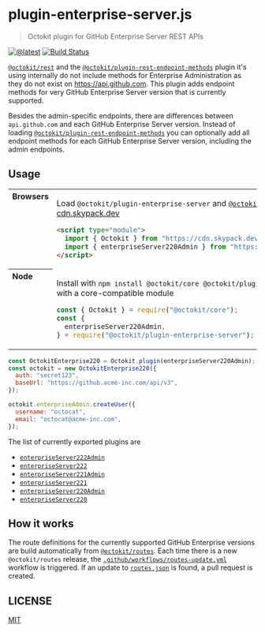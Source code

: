 # plugin-enterprise-server.js

> Octokit plugin for GitHub Enterprise Server REST APIs

[![@latest](https://img.shields.io/npm/v/@octokit/plugin-enterprise-server.svg)](https://www.npmjs.com/package/@octokit/plugin-enterprise-server)
[![Build Status](https://github.com/octokit/plugin-enterprise-server.js/workflows/Test/badge.svg)](https://github.com/octokit/plugin-enterprise-server.js/actions?workflow=Test)

[`@octokit/rest`](https://github.com/octokit/rest.js/) and the [`@octokit/plugin-rest-endpoint-methods`](https://github.com/octokit/plugin-rest-endpoint-methods.js/) plugin it's using internally do not include methods for Enterprise Administration as they do not exist on https://api.github.com. This plugin adds endpoint methods for very GitHub Enterprise Server version that is currently supported.

Besides the admin-specific endpoints, there are differences between `api.github.com` and each GitHub Enterprise Server version. Instead of loading [`@octokit/plugin-rest-endpoint-methods`](https://github.com/octokit/plugin-rest-endpoint-methods.js/) you can optionally add all endpoint methods for each GitHub Enterprise Server version, including the admin endpoints.

## Usage

<table>
<tbody valign=top align=left>
<tr><th>
Browsers
</th><td width=100%>

Load `@octokit/plugin-enterprise-server` and [`@octokit/core`](https://github.com/octokit/core.js) (or core-compatible module) directly from [cdn.skypack.dev](https://cdn.skypack.dev)

```html
<script type="module">
  import { Octokit } from "https://cdn.skypack.dev/@octokit/core";
  import { enterpriseServer220Admin } from "https://cdn.skypack.dev/@octokit/plugin-enterprise-server";
</script>
```

</td></tr>
<tr><th>
Node
</th><td>

Install with `npm install @octokit/core @octokit/plugin-enterprise-server`. Optionally replace `@octokit/core` with a core-compatible module

```js
const { Octokit } = require("@octokit/core");
const {
  enterpriseServer220Admin,
} = require("@octokit/plugin-enterprise-server");
```

</td></tr>
</tbody>
</table>

```js
const OctokitEnterprise220 = Octokit.plugin(enterpriseServer220Admin);
const octokit = new OctokitEnterprise220({
  auth: "secret123",
  baseUrl: "https://github.acme-inc.com/api/v3",
});

octokit.enterpriseAdmin.createUser({
  username: "octocat",
  email: "octocat@acme-inc.com",
});
```

The list of currently exported plugins are

- [`enterpriseServer222Admin`](docs/ghe-222.md#admin)
- [`enterpriseServer222`](docs/ghe-222.md#others)
- [`enterpriseServer221Admin`](docs/ghe-221.md#admin)
- [`enterpriseServer221`](docs/ghe-221.md#others)
- [`enterpriseServer220Admin`](docs/ghe-220.md#admin)
- [`enterpriseServer220`](docs/ghe-220.md#others)

## How it works

The route definitions for the currently supported GitHub Enterprise versions are build automatically from [`@octokit/routes`](https://github.com/octokit/routes). Each time there is a new `@octokit/routes` release, the [`.github/workflows/routes-update.yml`](.github/workflows/routes-update.yml) workflow is triggered. If an update to [`routes.json`](routes.json) is found, a pull request is created.

## LICENSE

[MIT](LICENSE)
